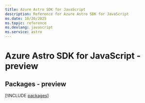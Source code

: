 ```yaml
---
title: Azure Astro SDK for JavaScript
description: Reference for Azure Astro SDK for JavaScript
ms.date: 10/20/2025
ms.topic: reference
ms.devlang: javascript
ms.service: astro
---
```

# Azure Astro SDK for JavaScript - preview
## Packages - preview
[!INCLUDE [packages](astro-index.md)]